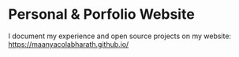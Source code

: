 # Personal & Porfolio Website

I document my experience and open source projects on my website: https://maanyacolabharath.github.io/
